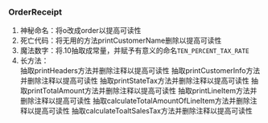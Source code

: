 ### OrderReceipt
1. 神秘命名：将o改成order以提高可读性  
2. 死亡代码：将无用的方法printCustomerName删除以提高可读性  
3. 魔法数字：将.10抽取成常量，并赋予有意义的命名`TEN_PERCENT_TAX_RATE`  
4. 长方法：   
   抽取printHeaders方法并删除注释以提高可读性
   抽取printCustomerInfo方法并删除注释以提高可读性
   抽取printStateTax方法并删除注释以提高可读性
   抽取printTotalAmount方法并删除注释以提高可读性
   抽取printLineItem方法并删除注释以提高可读性
   抽取calculateTotalAmountOfLineItem方法并删除注释以提高可读性
   抽取calculateToaltSalesTax方法并删除注释以提高可读性
   
   
